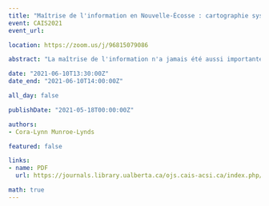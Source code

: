 ```yaml
---
title: "Maîtrise de l'information en Nouvelle-Écosse : cartographie systématique des résultats d'apprentissage au secondaire"
event: CAIS2021
event_url:

location: https://zoom.us/j/96815079086

abstract: "La maîtrise de l'information n'a jamais été aussi importante pour le fonctionnement du processus démocratique et pour l'autonomie de ses décisions. L'Association for College and Research Libraries (ACRL) a créé un cadre pour la maîtrise de l'information énumérant six concepts de seuil que possède une personne qui maîtrise l'information. Cet article cherche à identifier la maîtrise de l'information intégrée dans les résultats d'apprentissage du programme d'études secondaires de la Nouvelle-Écosse. Les concepts de seuil de maîtrise de l'information ont été cartographiés dans les résultats d'apprentissage à l'aide d'un codage qualitatif. Les résultats de cette étude révèlent les forces et les faiblesses des compétences en matière de maîtrise de l'information dans les cours du secondaire de la Nouvelle-Écosse. Cette étude fournit également des recommandations pour de futures recherches."

date: "2021-06-10T13:30:00Z"
date_end: "2021-06-10T14:00:00Z"

all_day: false

publishDate: "2021-05-18T00:00:00Z"

authors:
- Cora-Lynn Munroe-Lynds

featured: false

links:
- name: PDF
  url: https://journals.library.ualberta.ca/ojs.cais-acsi.ca/index.php/cais-asci/article/view/1217/1053

math: true
---
```

